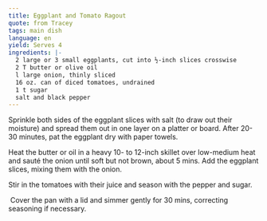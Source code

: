 ```yaml
---
title: Eggplant and Tomato Ragout
quote: from Tracey
tags: main dish
language: en
yield: Serves 4
ingredients: |-
  2 large or 3 small eggplants, cut into ½-inch slices crosswise
  2 T butter or olive oil
  l large onion, thinly sliced
  16 oz. can of diced tomatoes, undrained
  1 t sugar
  salt and black pepper
---
```

Sprinkle both sides of the eggplant slices with salt (to draw out their moisture) and spread them out in one layer on a platter or board. After 20-30 minutes, pat the eggplant dry with paper towels.

Heat the butter or oil in a heavy 10- to 12-inch skillet over low-medium heat and sauté the onion until soft but not brown, about 5 mins. Add the eggplant slices, mixing them with the onion. 

Stir in the tomatoes with their juice and season with the pepper and sugar.

 Cover the pan with a lid and simmer gently for 30 mins, correcting seasoning if necessary.